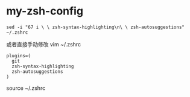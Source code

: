 # my-zsh-config
```
sed -i "67 i \ \ zsh-syntax-highlighting\n\ \ zsh-autosuggestions" ~/.zshrc
```
或者直接手动修改
vim ~/.zshrc

```
plugins=(
  git
  zsh-syntax-highlighting
  zsh-autosuggestions
)
```

source ~/.zshrc
